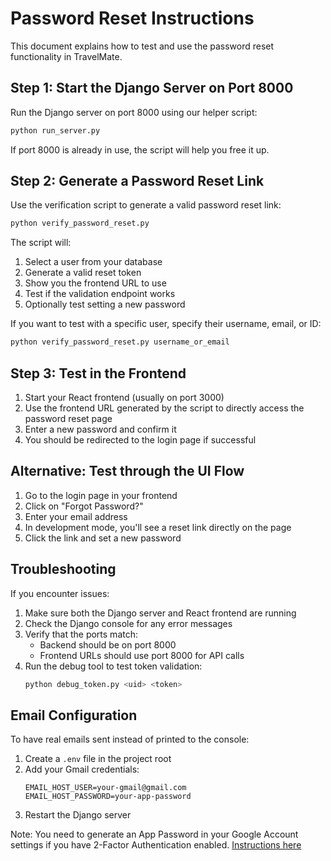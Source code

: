 # Password Reset Instructions

This document explains how to test and use the password reset functionality in TravelMate.

## Step 1: Start the Django Server on Port 8000

Run the Django server on port 8000 using our helper script:

```bash
python run_server.py
```

If port 8000 is already in use, the script will help you free it up.

## Step 2: Generate a Password Reset Link

Use the verification script to generate a valid password reset link:

```bash
python verify_password_reset.py
```

The script will:
1. Select a user from your database
2. Generate a valid reset token
3. Show you the frontend URL to use
4. Test if the validation endpoint works
5. Optionally test setting a new password

If you want to test with a specific user, specify their username, email, or ID:

```bash
python verify_password_reset.py username_or_email
```

## Step 3: Test in the Frontend

1. Start your React frontend (usually on port 3000)
2. Use the frontend URL generated by the script to directly access the password reset page
3. Enter a new password and confirm it
4. You should be redirected to the login page if successful

## Alternative: Test through the UI Flow

1. Go to the login page in your frontend
2. Click on "Forgot Password?"
3. Enter your email address
4. In development mode, you'll see a reset link directly on the page
5. Click the link and set a new password

## Troubleshooting

If you encounter issues:

1. Make sure both the Django server and React frontend are running
2. Check the Django console for any error messages
3. Verify that the ports match:
   - Backend should be on port 8000
   - Frontend URLs should use port 8000 for API calls
4. Run the debug tool to test token validation:
   ```bash
   python debug_token.py <uid> <token>
   ```

## Email Configuration

To have real emails sent instead of printed to the console:

1. Create a `.env` file in the project root
2. Add your Gmail credentials:
   ```
   EMAIL_HOST_USER=your-gmail@gmail.com
   EMAIL_HOST_PASSWORD=your-app-password
   ```
3. Restart the Django server

Note: You need to generate an App Password in your Google Account settings if you have 2-Factor Authentication enabled. [Instructions here](https://support.google.com/accounts/answer/185833) 